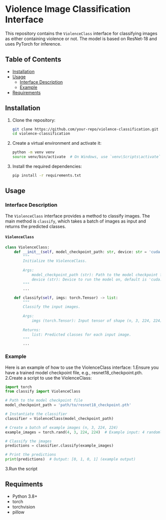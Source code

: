 # Violence Image Classification Interface

This repository contains the `ViolenceClass` interface for classifying images as either containing violence or not. The model is based on ResNet-18 and uses PyTorch for inference.

## Table of Contents
- [Installation](#installation)
- [Usage](#usage)
    - [Interface Description](#interface-description)
    - [Example](#example)
- [Requirements](#requirements)

## Installation

1. Clone the repository:
    ```sh
    git clone https://github.com/your-repo/violence-classification.git
    cd violence-classification
    ```

2. Create a virtual environment and activate it:
    ```sh
    python -m venv venv
    source venv/bin/activate  # On Windows, use `venv\Scripts\activate`
    ```

3. Install the required dependencies:
    ```sh
    pip install -r requirements.txt
    ```

## Usage

### Interface Description

The `ViolenceClass` interface provides a method to classify images. The main method is `classify`, which takes a batch of images as input and returns the predicted classes.

#### `ViolenceClass`

```python
class ViolenceClass:
    def __init__(self, model_checkpoint_path: str, device: str = 'cuda:0'):
        """
        Initialize the ViolenceClass.
        
        Args:
            model_checkpoint_path (str): Path to the model checkpoint file.
            device (str): Device to run the model on, default is 'cuda:0'.
        """
        ...

    def classify(self, imgs: torch.Tensor) -> list:
        """
        Classify the input images.
        
        Args:
            imgs (torch.Tensor): Input tensor of shape (n, 3, 224, 224) where n is the batch size.
        
        Returns:
            list: Predicted classes for each input image.
        """
        ...
```

### Example

Here is an example of how to use the ViolenceClass interface:
1.Ensure you have a trained model checkpoint file, e.g., resnet18_checkpoint.pth.
2.Create a script to use the ViolenceClass:

```python
import torch
from classify import ViolenceClass

# Path to the model checkpoint file
model_checkpoint_path = 'path/to/resnet18_checkpoint.pth'

# Instantiate the classifier
classifier = ViolenceClass(model_checkpoint_path)

# Create a batch of example images (n, 3, 224, 224)
example_images = torch.rand(4, 3, 224, 224)  # Example input: 4 randomly generated images

# Classify the images
predictions = classifier.classify(example_images)

# Print the predictions
print(predictions)  # Output: [0, 1, 0, 1] (example output)

```

3.Run the script

## Requiments

* Python 3.8+
* torch
* torchvision
* pillow



